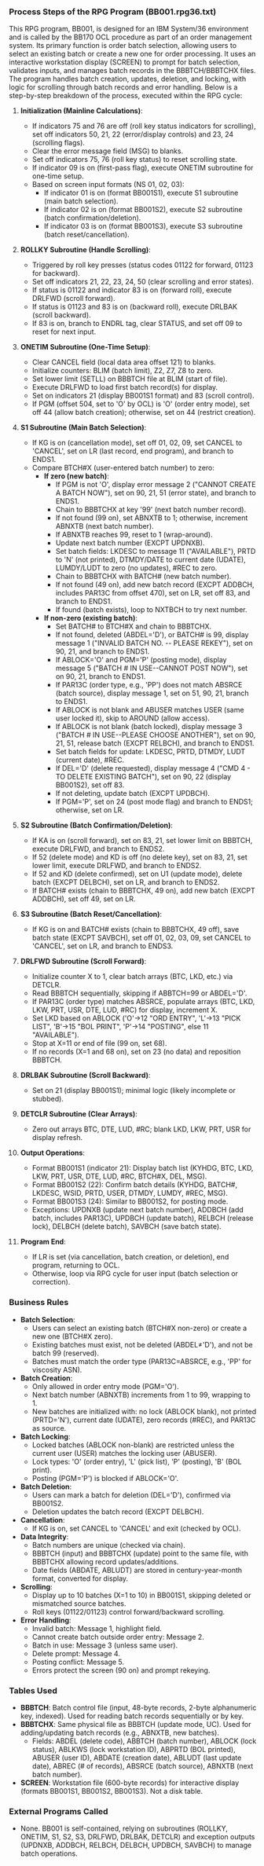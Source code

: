 ### Process Steps of the RPG Program (BB001.rpg36.txt)

This RPG program, BB001, is designed for an IBM System/36 environment and is called by the BB170 OCL procedure as part of an order management system. Its primary function is order batch selection, allowing users to select an existing batch or create a new one for order processing. It uses an interactive workstation display (SCREEN) to prompt for batch selection, validates inputs, and manages batch records in the BBBTCH/BBBTCHX files. The program handles batch creation, updates, deletion, and locking, with logic for scrolling through batch records and error handling. Below is a step-by-step breakdown of the process, executed within the RPG cycle:

1. **Initialization (Mainline Calculations)**:
   - If indicators 75 and 76 are off (roll key status indicators for scrolling), set off indicators 50, 21, 22 (error/display controls) and 23, 24 (scrolling flags).
   - Clear the error message field (MSG) to blanks.
   - Set off indicators 75, 76 (roll key status) to reset scrolling state.
   - If indicator 09 is on (first-pass flag), execute ONETIM subroutine for one-time setup.
   - Based on screen input formats (NS 01, 02, 03):
     - If indicator 01 is on (format BB001S1), execute S1 subroutine (main batch selection).
     - If indicator 02 is on (format BB001S2), execute S2 subroutine (batch confirmation/deletion).
     - If indicator 03 is on (format BB001S3), execute S3 subroutine (batch reset/cancellation).

2. **ROLLKY Subroutine (Handle Scrolling)**:
   - Triggered by roll key presses (status codes 01122 for forward, 01123 for backward).
   - Set off indicators 21, 22, 23, 24, 50 (clear scrolling and error states).
   - If status is 01122 and indicator 83 is on (forward roll), execute DRLFWD (scroll forward).
   - If status is 01123 and 83 is on (backward roll), execute DRLBAK (scroll backward).
   - If 83 is on, branch to ENDRL tag, clear STATUS, and set off 09 to reset for next input.

3. **ONETIM Subroutine (One-Time Setup)**:
   - Clear CANCEL field (local data area offset 121) to blanks.
   - Initialize counters: BLIM (batch limit), Z2, Z7, Z8 to zero.
   - Set lower limit (SETLL) on BBBTCH file at BLIM (start of file).
   - Execute DRLFWD to load first batch record(s) for display.
   - Set on indicators 21 (display BB001S1 format) and 83 (scroll control).
   - If PGM (offset 504, set to 'O' by OCL) is 'O' (order entry mode), set off 44 (allow batch creation); otherwise, set on 44 (restrict creation).

4. **S1 Subroutine (Main Batch Selection)**:
   - If KG is on (cancellation mode), set off 01, 02, 09, set CANCEL to 'CANCEL', set on LR (last record, end program), and branch to ENDS1.
   - Compare BTCH#X (user-entered batch number) to zero:
     - **If zero (new batch)**:
       - If PGM is not 'O', display error message 2 ("CANNOT CREATE A BATCH NOW"), set on 90, 21, 51 (error state), and branch to ENDS1.
       - Chain to BBBTCHX at key '99' (next batch number record).
       - If not found (99 on), set ABNXTB to 1; otherwise, increment ABNXTB (next batch number).
       - If ABNXTB reaches 99, reset to 1 (wrap-around).
       - Update next batch number (EXCPT UPDNXB).
       - Set batch fields: LKDESC to message 11 ("AVAILABLE"), PRTD to 'N' (not printed), DTMDY/DATE to current date (UDATE), LUMDY/LUDT to zero (no updates), #REC to zero.
       - Chain to BBBTCHX with BATCH# (new batch number).
       - If not found (49 on), add new batch record (EXCPT ADDBCH, includes PAR13C from offset 470), set on LR, set off 83, and branch to ENDS1.
       - If found (batch exists), loop to NXTBCH to try next number.
     - **If non-zero (existing batch)**:
       - Set BATCH# to BTCH#X and chain to BBBTCHX.
       - If not found, deleted (ABDEL='D'), or BATCH# is 99, display message 1 ("INVALID BATCH NO. -- PLEASE REKEY"), set on 90, 21, and branch to ENDS1.
       - If ABLOCK='O' and PGM='P' (posting mode), display message 5 ("BATCH # IN USE--CANNOT POST NOW"), set on 90, 21, branch to ENDS1.
       - If PAR13C (order type, e.g., 'PP') does not match ABSRCE (batch source), display message 1, set on 51, 90, 21, branch to ENDS1.
       - If ABLOCK is not blank and ABUSER matches USER (same user locked it), skip to AROUND (allow access).
       - If ABLOCK is not blank (batch locked), display message 3 ("BATCH # IN USE--PLEASE CHOOSE ANOTHER"), set on 90, 21, 51, release batch (EXCPT RELBCH), and branch to ENDS1.
       - Set batch fields for update: LKDESC, PRTD, DTMDY, LUDT (current date), #REC.
       - If DEL='D' (delete requested), display message 4 ("CMD 4 - TO DELETE EXISTING BATCH"), set on 90, 22 (display BB001S2), set off 83.
       - If not deleting, update batch (EXCPT UPDBCH).
       - If PGM='P', set on 24 (post mode flag) and branch to ENDS1; otherwise, set on LR.

5. **S2 Subroutine (Batch Confirmation/Deletion)**:
   - If KA is on (scroll forward), set on 83, 21, set lower limit on BBBTCH, execute DRLFWD, and branch to ENDS2.
   - If 52 (delete mode) and KD is off (no delete key), set on 83, 21, set lower limit, execute DRLFWD, and branch to ENDS2.
   - If 52 and KD (delete confirmed), set on U1 (update mode), delete batch (EXCPT DELBCH), set on LR, and branch to ENDS2.
   - If BATCH# exists (chain to BBBTCHX, 49 on), add new batch (EXCPT ADDBCH), set off 49, set on LR.

6. **S3 Subroutine (Batch Reset/Cancellation)**:
   - If KG is on and BATCH# exists (chain to BBBTCHX, 49 off), save batch state (EXCPT SAVBCH), set off 01, 02, 03, 09, set CANCEL to 'CANCEL', set on LR, and branch to ENDS3.

7. **DRLFWD Subroutine (Scroll Forward)**:
   - Initialize counter X to 1, clear batch arrays (BTC, LKD, etc.) via DETCLR.
   - Read BBBTCH sequentially, skipping if ABBTCH=99 or ABDEL='D'.
   - If PAR13C (order type) matches ABSRCE, populate arrays (BTC, LKD, LKW, PRT, USR, DTE, LUD, #RC) for display, increment X.
   - Set LKD based on ABLOCK ('O'→12 "ORD ENTRY", 'L'→13 "PICK LIST", 'B'→15 "BOL PRINT", 'P'→14 "POSTING", else 11 "AVAILABLE").
   - Stop at X=11 or end of file (99 on, set 68).
   - If no records (X=1 and 68 on), set on 23 (no data) and reposition BBBTCH.

8. **DRLBAK Subroutine (Scroll Backward)**:
   - Set on 21 (display BB001S1); minimal logic (likely incomplete or stubbed).

9. **DETCLR Subroutine (Clear Arrays)**:
   - Zero out arrays BTC, DTE, LUD, #RC; blank LKD, LKW, PRT, USR for display refresh.

10. **Output Operations**:
    - Format BB001S1 (indicator 21): Display batch list (KYHDG, BTC, LKD, LKW, PRT, USR, DTE, LUD, #RC, BTCH#X, DEL, MSG).
    - Format BB001S2 (22): Confirm batch details (KYHDG, BATCH#, LKDESC, WSID, PRTD, USER, DTMDY, LUMDY, #REC, MSG).
    - Format BB001S3 (24): Similar to BB001S2, for posting mode.
    - Exceptions: UPDNXB (update next batch number), ADDBCH (add batch, includes PAR13C), UPDBCH (update batch), RELBCH (release lock), DELBCH (delete batch), SAVBCH (save batch state).

11. **Program End**:
    - If LR is set (via cancellation, batch creation, or deletion), end program, returning to OCL.
    - Otherwise, loop via RPG cycle for user input (batch selection or correction).

### Business Rules

- **Batch Selection**:
  - Users can select an existing batch (BTCH#X non-zero) or create a new one (BTCH#X zero).
  - Existing batches must exist, not be deleted (ABDEL≠'D'), and not be batch 99 (reserved).
  - Batches must match the order type (PAR13C=ABSRCE, e.g., 'PP' for viscosity ASN).
- **Batch Creation**:
  - Only allowed in order entry mode (PGM='O').
  - Next batch number (ABNXTB) increments from 1 to 99, wrapping to 1.
  - New batches are initialized with: no lock (ABLOCK blank), not printed (PRTD='N'), current date (UDATE), zero records (#REC), and PAR13C as source.
- **Batch Locking**:
  - Locked batches (ABLOCK non-blank) are restricted unless the current user (USER) matches the locking user (ABUSER).
  - Lock types: 'O' (order entry), 'L' (pick list), 'P' (posting), 'B' (BOL print).
  - Posting (PGM='P') is blocked if ABLOCK='O'.
- **Batch Deletion**:
  - Users can mark a batch for deletion (DEL='D'), confirmed via BB001S2.
  - Deletion updates the batch record (EXCPT DELBCH).
- **Cancellation**:
  - If KG is on, set CANCEL to 'CANCEL' and exit (checked by OCL).
- **Data Integrity**:
  - Batch numbers are unique (checked via chain).
  - BBBTCH (input) and BBBTCHX (update) point to the same file, with BBBTCHX allowing record updates/additions.
  - Date fields (ABDATE, ABLUDT) are stored in century-year-month format, converted for display.
- **Scrolling**:
  - Display up to 10 batches (X=1 to 10) in BB001S1, skipping deleted or mismatched source batches.
  - Roll keys (01122/01123) control forward/backward scrolling.
- **Error Handling**:
  - Invalid batch: Message 1, highlight field.
  - Cannot create batch outside order entry: Message 2.
  - Batch in use: Message 3 (unless same user).
  - Delete prompt: Message 4.
  - Posting conflict: Message 5.
  - Errors protect the screen (90 on) and prompt rekeying.

### Tables Used

- **BBBTCH**: Batch control file (input, 48-byte records, 2-byte alphanumeric key, indexed). Used for reading batch records sequentially or by key.
- **BBBTCHX**: Same physical file as BBBTCH (update mode, UC). Used for adding/updating batch records (e.g., ABNXTB, new batches).
  - Fields: ABDEL (delete code), ABBTCH (batch number), ABLOCK (lock status), ABLKWS (lock workstation ID), ABPRTD (BOL printed), ABUSER (user ID), ABDATE (creation date), ABLUDT (last update date), ABREC (# of records), ABSRCE (batch source), ABNXTB (next batch number).
- **SCREEN**: Workstation file (600-byte records) for interactive display (formats BB001S1, BB001S2, BB001S3). Not a disk table.

### External Programs Called

- None. BB001 is self-contained, relying on subroutines (ROLLKY, ONETIM, S1, S2, S3, DRLFWD, DRLBAK, DETCLR) and exception outputs (UPDNXB, ADDBCH, RELBCH, DELBCH, UPDBCH, SAVBCH) to manage batch operations.
